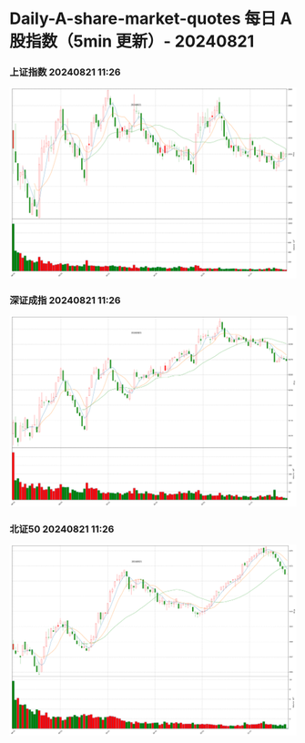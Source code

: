 
# Daily-A-share-market-quotes 每日 A 股指数（5min 更新）- 20240821

### 上证指数 20240821 11:26
![](./fig/2024/8/20240821-sh000001.png)

### 深证成指 20240821 11:26
![](./fig/2024/8/20240821-sz399001.png)

### 北证50 20240821 11:26
![](./fig/2024/8/20240821-bj899050.png)
